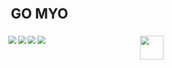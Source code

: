 # <p align="center">GO MYO</p>

<p align="center">
      <a href="https://github.com/Holaplace/GO-MYO"><img src="https://img.shields.io/badge/status-updating-brightgreen.svg"></a>
      <a href="https://github.com/python/cpython"><img src="https://img.shields.io/badge/Python-3.6-FF1493.svg"></a>
      <a href="https://github.com/Holaplace/GO-MYO"><img src="https://img.shields.io/github/repo-size/Holaplace/shuClient"></a>
      <a href="https://github.com/Holaplace/GO-MYO/stargazers"><img src="https://img.shields.io/github/stars/Holaplace/shuClient.svg?logo=github"></a>
      <a href="https://www.python.org/"><img src="https://upload.wikimedia.org/wikipedia/commons/c/c3/Python-logo-notext.svg" align="right" height="48" width="48" ></a>
      
</p>
<br />

